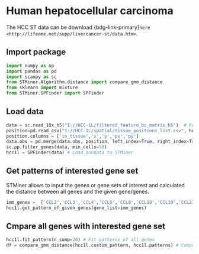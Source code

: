 # Human hepatocellular carcinoma

The HCC ST data can be download {bdg-link-primary}`here <http://lifeome.net/supp/livercancer-st/data.htm>`.


## Import package

```python
import numpy as np
import pandas as pd
import scanpy as sc
from STMiner.Algorithm.distance import compare_gmm_distance
from sklearn import mixture
from STMiner.SPFinder import SPFinder
```

## Load data

```python
data = sc.read_10x_h5("I://HCC-1L/filtered_feature_bc_matrix.h5")  # Replace with your h5 file path
position=pd.read_csv("I://HCC-1L/spatial/tissue_positions_list.csv", header=None, index_col=0) # Replace with your tissue_positions_list.csv file path
position.columns = ['in_tissue','x','y','px','py']
data.obs = pd.merge(data.obs, position, left_index=True, right_index=True)
sc.pp.filter_genes(data, min_cells=50)
hcc1l = SPFinder(data) # Load anndata to STMiner
```

## Get patterns of interested gene set

STMiner allows to input the genes or gene sets of interest and calculated the distance between all genes and the given gene/genes.

```python
imm_genes =  ['CCL2','CCL3','CCL4','CCL5','CCL8','CCL18','CCL19','CCL21','CXCL9','CXCL10','CXCL11','CXCL13']
hcc1l.get_pattern_of_given_genes(gene_list=imm_genes)
```

## Cmpare all genes with interested gene set
```python
hcc1l.fit_pattern(n_comp=20) # Fit patterns of all genes
df = compare_gmm_distance(hcc1l.custom_pattern, hcc1l.patterns) # Compare the distance between all genes and the given gene set
```
